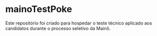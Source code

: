 # mainoTestPoke
Este repositório foi criado para hospedar o teste técnico aplicado aos candidatos durante o processo seletivo da Mainô. 
